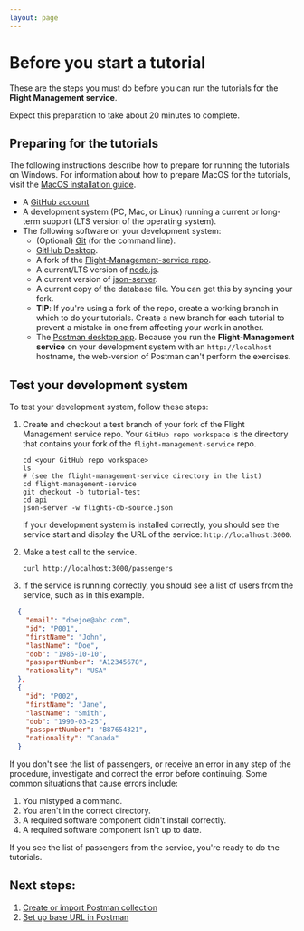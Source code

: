 ```yaml
---
layout: page
---
```


# Before you  start a tutorial

These are the steps you must do before you can run
the tutorials for the **Flight Management service**.

Expect this preparation to take about 20 minutes to complete.

## Preparing for the tutorials

The following instructions describe how to prepare for running the tutorials on Windows.
For information about how to prepare MacOS for the tutorials, visit the [MacOS installation guide](macos-installation).


* A [GitHub account](https://github.com)
* A development system (PC, Mac, or Linux) running a current or
long-term support (LTS version of the operating system).
* The following software on your development system:
    * (Optional) [Git](https://docs.github.com/en/get-started/quickstart/set-up-git) (for the command line).
    * [GitHub Desktop](https://desktop.github.com).
    * A fork of the [Flight-Management-service repo](https://github.com/radhikasundararaman24/flight-management-service).
    * A current/LTS version of [node.js](https://nodejs.org/en/).
    * A current version of [json-server](https://www.npmjs.com/package/json-server).
    * A current copy of the database file. You can get this by syncing your fork.
    * **TIP**: If you're using a fork of the repo, create a working branch in which to do your tutorials. Create a new branch for each tutorial to prevent a mistake in one from affecting your work in another.
    * The [Postman desktop app](https://www.postman.com/downloads/). Because you run the **Flight-Management service** on your development system with an `http://localhost` hostname, the web-version of Postman can't perform the exercises.

## Test your development system

To test your development system, follow these steps:

1. Create and checkout a test branch of your fork of the Flight Management service repo. Your `GitHub repo workspace` is the directory that contains your fork of the `flight-management-service` repo.

    ```shell
    cd <your GitHub repo workspace>
    ls
    # (see the flight-management-service directory in the list)
    cd flight-management-service
    git checkout -b tutorial-test
    cd api
    json-server -w flights-db-source.json
    ```

    If your development system is installed correctly, you should see
    the service start and display the URL of the service: `http://localhost:3000`.

2. Make a test call to the service.

    ```shell
    curl http://localhost:3000/passengers
    ```

3. If the service is running correctly, you should see a list of users from the service, such as in this example.

```json
  {
    "email": "doejoe@abc.com",
    "id": "P001",
    "firstName": "John",
    "lastName": "Doe",
    "dob": "1985-10-10",
    "passportNumber": "A12345678",
    "nationality": "USA"
  },
  {
    "id": "P002",
    "firstName": "Jane",
    "lastName": "Smith",
    "dob": "1990-03-25",
    "passportNumber": "B87654321",
    "nationality": "Canada"
  }
```

If you don't see the list of passengers, or receive an error in any step
of the procedure, investigate and correct the error before continuing.
Some common situations that cause errors include:

1. You mistyped a command.
2. You aren't in the correct directory.
3. A required software component didn't install correctly.
4. A required software component isn't up to date.

If you see the list of passengers from the service, you're ready to do
the tutorials.

## Next steps:

1. [Create or import Postman collection](create-postman-collection.md)
1. [Set up base URL in Postman](set-up-env-postman.md)
